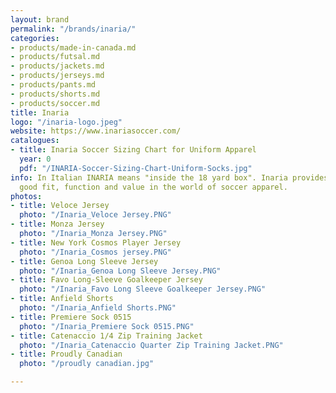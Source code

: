 ```yaml
---
layout: brand
permalink: "/brands/inaria/"
categories:
- products/made-in-canada.md
- products/futsal.md
- products/jackets.md
- products/jerseys.md
- products/pants.md
- products/shorts.md
- products/soccer.md
title: Inaria
logo: "/inaria-logo.jpeg"
website: https://www.inariasoccer.com/
catalogues:
- title: Inaria Soccer Sizing Chart for Uniform Apparel
  year: 0
  pdf: "/INARIA-Soccer-Sizing-Chart-Uniform-Socks.jpg"
info: In Italian INARIA means "inside the 18 yard box". Inaria provides apparel with
  good fit, function and value in the world of soccer apparel.
photos:
- title: Veloce Jersey
  photo: "/Inaria_Veloce Jersey.PNG"
- title: Monza Jersey
  photo: "/Inaria_Monza Jersey.PNG"
- title: New York Cosmos Player Jersey
  photo: "/Inaria_Cosmos jersey.PNG"
- title: Genoa Long Sleeve Jersey
  photo: "/Inaria_Genoa Long Sleeve Jersey.PNG"
- title: Favo Long-Sleeve Goalkeeper Jersey
  photo: "/Inaria_Favo Long Sleeve Goalkeeper Jersey.PNG"
- title: Anfield Shorts
  photo: "/Inaria_Anfield Shorts.PNG"
- title: Premiere Sock 0515
  photo: "/Inaria_Premiere Sock 0515.PNG"
- title: Catenaccio 1/4 Zip Training Jacket
  photo: "/Inaria_Catenaccio Quarter Zip Training Jacket.PNG"
- title: Proudly Canadian
  photo: "/proudly canadian.jpg"

---
```


